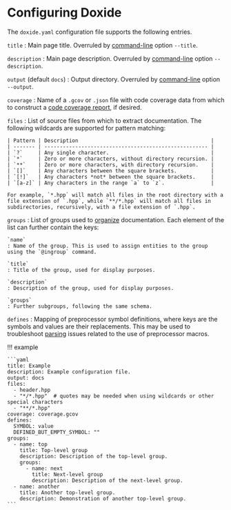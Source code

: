 # Configuring Doxide

The `doxide.yaml` configuration file supports the following entries.

`title`
:   Main page title. Overruled by [command-line](command-line.md) option `--title`.

`description`
:   Main page description. Overruled by [command-line](command-line.md) option `--description`.

`output` (default `docs`)
:   Output directory. Overruled by [command-line](command-line.md) option `--output`.

`coverage`
:   Name of a `.gcov` or `.json` file with code coverage data from which to construct a [code coverage report](coverage.md), if desired.

`files`
:   List of source files from which to extract documentation. The following wildcards are supported for pattern matching:

    | Pattern | Description                                           |
    | ------- | ----------------------------------------------------- |
    | `?`     | Any single character.                                 |
    | `*`     | Zero or more characters, without directory recursion. |
    | `**`    | Zero or more characters, with directory recursion.    |
    | `[]`    | Any characters between the square brackets.           |
    | `[!]`   | Any characters *not* between the square brackets.     |
    | `[a-z]` | Any characters in the range `a` to `z`.               |

    For example, `*.hpp` will match all files in the root directory with a file extension of `.hpp`, while `**/*.hpp` will match all files in subdirectories, recursively, with a file extension of `.hpp`.

`groups`
:   List of groups used to [organize](organizing.md) documentation. Each element of the list can further contain the keys:

    `name`
    : Name of the group. This is used to assign entities to the group using the `@ingroup` command.

    `title`
    : Title of the group, used for display purposes.

    `description`
    : Description of the group, used for display purposes.

    `groups`
    : Further subgroups, following the same schema.

`defines`
:   Mapping of preprocessor symbol definitions, where keys are the symbols
    and values are their replacements. This may be used to troubleshoot [parsing](parsing.md) issues related to the use of preprocessor macros.

!!! example

    ```yaml
    title: Example
    description: Example configuration file.
    output: docs
    files:
      - header.hpp
      - "*/*.hpp"  # quotes may be needed when using wildcards or other special characters
      - "**/*.hpp"
    coverage: coverage.gcov
    defines:
      SYMBOL: value
      DEFINED_BUT_EMPTY_SYMBOL: ""      
    groups:
      - name: top
        title: Top-level group
        description: Description of the top-level group.
        groups:
          - name: next
            title: Next-level group
            description: Description of the next-level group.
      - name: another
        title: Another top-level group.
        description: Demonstration of another top-level group.
    ```